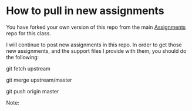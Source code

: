 # How to pull in new assignments

You have forked your own version of this repo from the main [Assignments](https://github.com/TIY-TSP-Rails-Fall2014/Assignments) repo for this class.

I will continue to post new assignments in this repo. In order to get those new assignments, and the support files I provide with them, you should do the following:

  git fetch upstream

  git merge upstream/master

  git push origin master

Note: 
